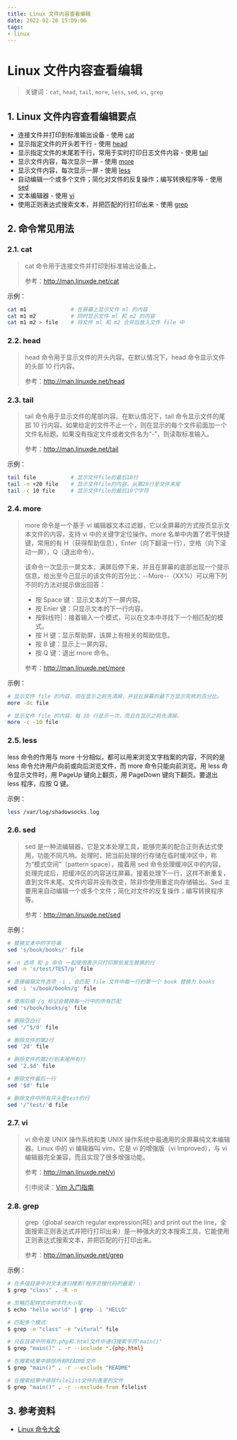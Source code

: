 ```yaml
---
title: Linux 文件内容查看编辑
date: 2022-02-20 15:09:06
tags:
- linux
---
```

# Linux 文件内容查看编辑

> 关键词：`cat`, `head`, `tail`, `more`, `less`, `sed`, `vi`, `grep`

## 1. Linux 文件内容查看编辑要点

- 连接文件并打印到标准输出设备 - 使用 [cat](#cat)
- 显示指定文件的开头若干行 - 使用 [head](#head)
- 显示指定文件的末尾若干行，常用于实时打印日志文件内容 - 使用 [tail](#tail)
- 显示文件内容，每次显示一屏 - 使用 [more](#more)
- 显示文件内容，每次显示一屏 - 使用 [less](#less)
- 自动编辑一个或多个文件；简化对文件的反复操作；编写转换程序等 - 使用 [sed](#sed)
- 文本编辑器 - 使用 [vi](#vi)
- 使用正则表达式搜索文本，并把匹配的行打印出来 - 使用 [grep](#grep)

## 2. 命令常见用法

### 2.1. cat

> cat 命令用于连接文件并打印到标准输出设备上。
>
> 参考：http://man.linuxde.net/cat

示例：

```bash
cat m1              # 在屏幕上显示文件 ml 的内容
cat m1 m2           # 同时显示文件 ml 和 m2 的内容
cat m1 m2 > file    # 将文件 ml 和 m2 合并后放入文件 file 中
```

### 2.2. head

> head 命令用于显示文件的开头内容。在默认情况下，head 命令显示文件的头部 10 行内容。
>
> 参考：http://man.linuxde.net/head

### 2.3. tail

> tail 命令用于显示文件的尾部内容。在默认情况下，tail 命令显示文件的尾部 10 行内容。如果给定的文件不止一个，则在显示的每个文件前面加一个文件名标题。如果没有指定文件或者文件名为“-”，则读取标准输入。
>
> 参考：http://man.linuxde.net/tail

示例：

```bash
tail file           # 显示文件file的最后10行
tail -n +20 file    # 显示文件file的内容，从第20行至文件末尾
tail -c 10 file     # 显示文件file的最后10个字符
```

### 2.4. more

> more 命令是一个基于 vi 编辑器文本过滤器，它以全屏幕的方式按页显示文本文件的内容，支持 vi 中的关键字定位操作。more 名单中内置了若干快捷键，常用的有 H（获得帮助信息），Enter（向下翻滚一行），空格（向下滚动一屏），Q（退出命令）。
>
> 该命令一次显示一屏文本，满屏后停下来，并且在屏幕的底部出现一个提示信息，给出至今己显示的该文件的百分比：--More--（XX%）可以用下列不同的方法对提示做出回答：
>
> - 按 Space 键：显示文本的下一屏内容。
> - 按 Enier 键：只显示文本的下一行内容。
> - 按斜线符|：接着输入一个模式，可以在文本中寻找下一个相匹配的模式。
> - 按 H 键：显示帮助屏，该屏上有相关的帮助信息。
> - 按 B 键：显示上一屏内容。
> - 按 Q 键：退出 rnore 命令。
>
> 参考：http://man.linuxde.net/more

示例：

```bash
# 显示文件 file 的内容，但在显示之前先清屏，并且在屏幕的最下方显示完核的百分比。
more -dc file

# 显示文件 file 的内容，每 10 行显示一次，而且在显示之前先清屏。
more -c -10 file
```

### 2.5. less

less 命令的作用与 more 十分相似，都可以用来浏览文字档案的内容，不同的是 less 命令允许用户向前或向后浏览文件，而 more 命令只能向前浏览。用 less 命令显示文件时，用 PageUp 键向上翻页，用 PageDown 键向下翻页。要退出 less 程序，应按 Q 键。

示例：

```bash
less /var/log/shadowsocks.log
```

### 2.6. sed

> sed 是一种流编辑器，它是文本处理工具，能够完美的配合正则表达式使用，功能不同凡响。处理时，把当前处理的行存储在临时缓冲区中，称为“模式空间”（pattern space），接着用 sed 命令处理缓冲区中的内容，处理完成后，把缓冲区的内容送往屏幕。接着处理下一行，这样不断重复，直到文件末尾。文件内容并没有改变，除非你使用重定向存储输出。Sed 主要用来自动编辑一个或多个文件；简化对文件的反复操作；编写转换程序等。
>
> 参考：http://man.linuxde.net/sed

示例：

```bash
# 替换文本中的字符串
sed 's/book/books/' file

# -n 选项 和 p 命令 一起使用表示只打印那些发生替换的行
sed -n 's/test/TEST/p' file

# 直接编辑文件选项 -i ，会匹配 file 文件中每一行的第一个 book 替换为 books
sed -i 's/book/books/g' file

# 使用后缀 /g 标记会替换每一行中的所有匹配
sed 's/book/books/g' file

# 删除空白行
sed '/^$/d' file

# 删除文件的第2行
sed '2d' file

# 删除文件的第2行到末尾所有行
sed '2,$d' file

# 删除文件最后一行
sed '$d' file

# 删除文件中所有开头是test的行
sed '/^test/'d file
```

### 2.7. vi

> vi 命令是 UNIX 操作系统和类 UNIX 操作系统中最通用的全屏幕纯文本编辑器。Linux 中的 vi 编辑器叫 vim，它是 vi 的增强版（vi Improved），与 vi 编辑器完全兼容，而且实现了很多增强功能。
>
> 参考：http://man.linuxde.net/vi
>
> 引申阅读：[Vim 入门指南](https://github.com/dunwu/OS/blob/master/docs/vim.md)

### 2.8. grep

> grep（global search regular expression(RE) and print out the line，全面搜索正则表达式并把行打印出来）是一种强大的文本搜索工具，它能使用正则表达式搜索文本，并把匹配的行打印出来。
>
> 参考：http://man.linuxde.net/grep

示例：

```bash
# 在多级目录中对文本递归搜索(程序员搜代码的最爱）:
$ grep "class" . -R -n

# 忽略匹配样式中的字符大小写
$ echo "hello world" | grep -i "HELLO"

# 匹配多个模式:
$ grep -e "class" -e "vitural" file

# 只在目录中所有的.php和.html文件中递归搜索字符"main()"
$ grep "main()" . -r --include *.{php,html}

# 在搜索结果中排除所有README文件
$ grep "main()" . -r --exclude "README"

# 在搜索结果中排除filelist文件列表里的文件
$ grep "main()" . -r --exclude-from filelist
```

## 3. 参考资料

- [Linux 命令大全](http://man.linuxde.net/)
